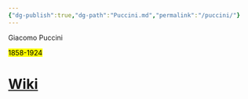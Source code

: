 ```yaml
---
{"dg-publish":true,"dg-path":"Puccini.md","permalink":"/puccini/"}
---
```


Giacomo Puccini

<mark>1858-1924</mark>

# [Wiki](https://www.wikiwand.com/hu/Puccini)